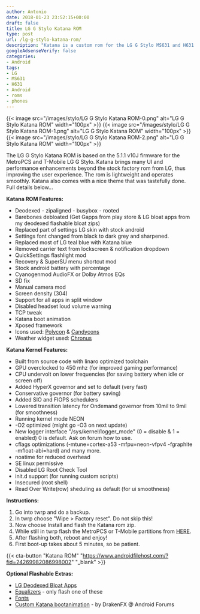 ```yaml
---
author: Antonio
date: 2018-01-23 23:52:15+00:00
draft: false
title: LG G Stylo Katana ROM
type: post
url: /lg-g-stylo-katana-rom/
description: "Katana is a custom rom for the LG G Stylo MS631 and H631. The rom has been styled and enhanced to improve the performance and overall user experience."
googleAdsenseVerify: false
categories:
- Android
tags:
- LG
- MS631
- H631
- Android
- roms
- phones
---
```


{{< image src="/images/stylo/LG G Stylo Katana ROM-0.png" alt="LG G Stylo Katana ROM" width="100px" >}}
{{< image src="/images/stylo/LG G Stylo Katana ROM-1.png" alt="LG G Stylo Katana ROM" width="100px" >}}
{{< image src="/images/stylo/LG G Stylo Katana ROM-2.png" alt="LG G Stylo Katana ROM" width="100px" >}}

The LG G Stylo Katana ROM is based on the 5.1.1 v10J firmware for the MetroPCS and T-Mobile LG G Stylo. Katana brings many UI and performance enhancements beyond the stock factory rom from LG, thus improving the user experience. The rom is lightweight and operates smoothly. Katana also comes with a nice theme that was tastefully done. Full details below...

<!--more-->

**Katana ROM Features:**

- ​Deodexed - zipaligned - busybox - rooted
- Barebones debloated (Get Gapps from play store & LG bloat apps from my deodexed flashable bloat zips)
- Replaced part of settings LG skin with stock android
- Settings font changed from black to dark grey and sharpened.
- Replaced most of LG teal blue with Katana blue
- Removed carrier text from lockscreen & notification dropdown
- QuickSettings flashlight mod
- Recovery & SuperSU menu shortcut mod
- Stock android battery with percentage
- Cyanogenmod AudioFX or Dolby Atmos EQs
- SD fix
- Manual camera mod
- Screen density (304)
- Support for all apps in split window
- Disabled headset loud volume warning
- TCP tweak
- ​Katana boot animation
- Xposed framework
- Icons used: <a href="https://play.google.com/store/apps/details?id=com.thearclabs.polycon" target="_blank">Polycon</a> & <a href="https://play.google.com/store/apps/details?id=com.zavukodlak.candycons" target="_blank">Candycons</a>
- Weather widget used: <a href="https://play.google.com/store/apps/details?id=com.dvtonder.chronus" target="_blank">Chronus</a>

**Katana Kernel Features:**

- ​​Built from source code with linaro optimized toolchain
- GPU overclocked to 450 mhz (for improved gaming performance)
- CPU undervolt on lower frequencies (for saving battery when idle or screen off)
- Added HyperX governor and set to default (very fast)
- Conservative governor (for battery saving)
- Added SIO and FIOPS schedulers
- Lowered transition latency for Ondemand governor from 10mil to 9mil (for smoothness)
- Running kernel mode NEON
- -O2 optimized (might go -O3 on next update)
- New logger interface "/sys/kernel/logger_mode" (0 = disable & 1 = enabled) 0 is default. Ask on forum how to use.
- cflags optimizations (-mtune=cortex-a53 -mfpu=neon-vfpv4 -fgraphite -mfloat-abi=hard) and many more.
- noatime for reduced overhead
- SE linux permissive
- Disabled LG Root Check Tool
- init.d support (for running custom scripts)
- Insecured (root shell)
- Read Over Write(row) sheduling as default (for ui smoothness)

**Instructions:**

1. ​Go into twrp and do a backup.
2. In twrp choose "Wipe > Factory reset". Do not skip this!
3. Now choose Install and flash the Katana rom zip.
4. While still in twrp flash the MetroPCS or T-Mobile partitions from <a href="https://www.androidfilehost.com/?w=files&flid=43660" target="_blank">HERE</a>.
5. After flashing both, reboot and enjoy!
6. First boot-up takes about 5 minutes, so be patient.

{{< cta-button "Katana ROM" "https://www.androidfilehost.com/?fid=24269982086998002" "_blank" >}}

**Optional Flashable Extras:**

- <a href="https://www.androidfilehost.com/?w=files&flid=43661" target="_blank">LG Deodexed Bloat Apps</a>
- <a href="https://www.androidfilehost.com/?w=files&flid=43662" target="_blank">Equalizers</a> - only flash one of these
- <a href="https://www.androidfilehost.com/?w=files&flid=43851" target="_blank">Fonts</a>
- <a href="http://androidforums.com/threads/rom-metropcs-t-mobile-katana-rom-updated-11-16-2015.960512/page-4#post-7149212" target="_blank">Custom Katana bootanimation</a> - by DrakenFX @ Android Forums
